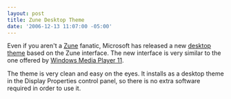 ```yaml
---
layout: post
title: Zune Desktop Theme
date: '2006-12-13 11:07:00 -05:00'
---
```


Even if you aren't a [Zune](http://www.zune.net/) fanatic, Microsoft has released a new [desktop theme](http://go.microsoft.com/fwlink/?LinkID=75078) based on the Zune interface. The new interface is very similar to the one offered by [Windows Media Player 11](http://www.microsoft.com/windows/windowsmedia/player/11/default.aspx).

The theme is very clean and easy on the eyes. It installs as a desktop theme in the Display Properties control panel, so there is no extra software required in order to use it.
